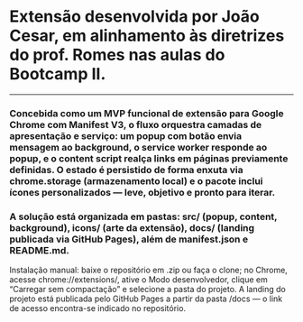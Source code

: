 # Extensão desenvolvida por João Cesar, em alinhamento às diretrizes do prof. Romes nas aulas do Bootcamp II. 

---

### Concebida como um MVP funcional de extensão para Google Chrome com Manifest V3, o fluxo orquestra camadas de apresentação e serviço: um popup com botão envia mensagem ao background, o service worker responde ao popup, e o content script realça links em páginas previamente definidas. O estado é persistido de forma enxuta via chrome.storage (armazenamento local) e o pacote inclui ícones personalizados — leve, objetivo e pronto para iterar.

### A solução está organizada em pastas: src/ (popup, content, background), icons/ (arte da extensão), docs/ (landing publicada via GitHub Pages), além de manifest.json e README.md.
Instalação manual: baixe o repositório em .zip ou faça o clone; no Chrome, acesse chrome://extensions/, ative o Modo desenvolvedor, clique em “Carregar sem compactação” e selecione a pasta do projeto. A landing do projeto está publicada pelo GitHub Pages a partir da pasta /docs — o link de acesso encontra-se indicado no repositório.
